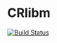 # CRlibm

[![Build Status](https://travis-ci.org/dpsanders/CRlibm.jl.svg?branch=master)](https://travis-ci.org/dpsanders/CRlibm.jl)
